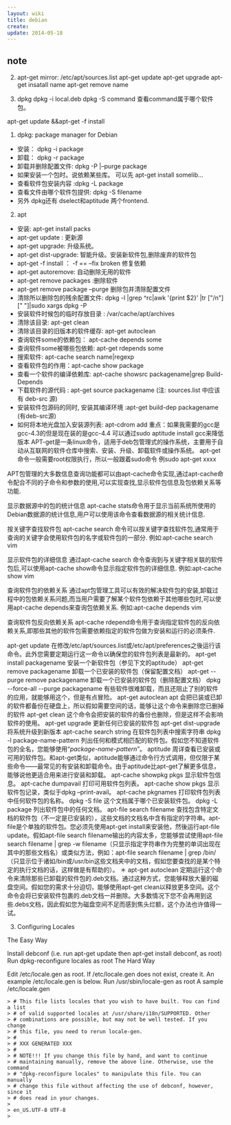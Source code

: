 ```yaml
---
layout: wiki
title: debian
create: 
update: 2014-05-18
---
```


## note
2. apt-get
    mirror: /etc/apt/sources.list
    apt-get update
    apt-get upgrade
    apt-get insatall name
    apt-get remove name

4. dpkg
dpkg -i local.deb
dpkg -S command 查看command属于哪个软件包。

apt-get update &&apt-get -f install 

1. dpkg: package manager for Debian
* 安装： dpkg -i package
* 卸载： dpkg -r package
* 卸载并删除配置文件: dpkg -P |–purge package
* 如果安装一个包时。说依赖某些库。 可以先 apt-get install somelib…
* 查看软件包安装内容 :dpkg -L package
* 查看文件由哪个软件包提供: dpkg -S filename
* 另外 dpkg还有 dselect和aptitude 两个frontend.
2. apt
* 安装: apt-get install packs
* apt-get update : 更新源
* apt-get upgrade: 升级系统。
* apt-get dist-upgrade: 智能升级。安装新软件包,删除废弃的软件包
* apt-get -f install ： -f == –fix broken 修复依赖
* apt-get autoremove: 自动删除无用的软件
* apt-get remove packages :删除软件
* apt-get remove package –purge 删除包并清除配置文件
* 清除所以删除包的残余配置文件: dpkg -l |grep ^rc|awk '{print $2}’ |tr ["/n"] [" "]|sudo xargs dpkg -P
* 安装软件时候包的临时存放目录 : /var/cache/apt/archives
* 清除该目录: apt-get clean
* 清除该目录的旧版本的软件缓存: apt-get autoclean
* 查询软件some的依赖包： apt-cache depends some
* 查询软件some被哪些包依赖: apt-get rdepends some
* 搜索软件: apt-cache search name|regexp
* 查看软件包的作用：apt-cache show package
* 查看一个软件的编译依赖库: apt-cache showsrc packagename|grep Build-Depends
* 下载软件的源代码 : apt-get source packagename (注: sources.list 中应该有 deb-src 源)
* 安装软件包源码的同时, 安装其编译环境 :apt-get build-dep packagename (有deb-src源)
* 如何将本地光盘加入安装源列表: apt-cdrom add
重点：如果我需要的gcc是gcc-4.3的但是现在装的是gcc-4.4
可以通过sudo aptitude install gcc来降低版本
APT-get是一条linux命令，适用于deb包管理式的操作系统，主要用于自动从互联网的软件仓库中搜索、安装、升级、卸载软件或操作系统。
apt-get命令一般需要root权限执行，所以一般跟着sudo命令
例sudo apt-get xxxx

APT包管理的大多数信息查询功能都可以由apt-cache命令实现,通过apt-cache命令配合不同的子命令和参数的使用,可以实现查找,显示软件包信息及包依赖关系等功能.

显示数据源中的包的统计信息
apt-cache stats命令用于显示当前系统所使用的Debian数据源的统计信息,用户可以使用该命令查看数据源的相关统计信息.

按关键字查找软件包
apt-cache search 命令可以按关键字查找软件包,通常用于查询的关键字会使用软件包的名字或软件包的一部分.
例如:apt-cache search vim

显示软件包的详细信息
通过apt-cache search 命令查询到与关键字相关联的软件包后,可以使用apt-cache show命令显示指定软件包的详细信息.
例如:apt-cache show vim

查询软件包的依赖关系
通过apt包管理工具可以有效的解决软件包的安装,卸载过程中的包依赖关系问题,而当用户需要了解某个软件包依赖于其他哪些包时,可以使用apt-cache depends来查询包依赖关系.
例如:apt-cache depends vim


查询软件包反向依赖关系
apt-cache rdepend命令用于查询指定软件包的反向依赖关系,即那些其他的软件包需要依赖指定的软件包做为安装和运行的必须条件.                                                                                               

apt-get update
在修改/etc/apt/sources.list或/etc/apt/preferences之後运行该命令。此外您需要定期运行这一命令以确保您的软件包列表是最新的。
apt-get install packagename
安装一个新软件包（参见下文的aptitude）
apt-get remove packagename
卸载一个已安装的软件包（保留配置文档）
apt-get --purge remove packagename
卸载一个已安装的软件包（删除配置文档）
dpkg --force-all --purge packagename
有些软件很难卸载，而且还阻止了别的软件的应用，就能够用这个，但是有点冒险。                            apt-get autoclean apt
会把已装或已卸的软件都备份在硬盘上，所以假如需要空间的话，能够让这个命令来删除您已删掉的软件
apt-get clean
这个命令会把安装的软件的备份也删除，但是这样不会影响软件的使用。
apt-get upgrade
更新任何已安装的软件包
apt-get dist-upgrade
将系统升级到新版本
apt-cache search string
在软件包列表中搜索字符串
dpkg -l package-name-pattern
列出任何和模式相匹配的软件包。假如您不知道软件包的全名，您能够使用“*package-name-pattern*”。
aptitude
周详查看已安装或可用的软件包。和apt-get类似，aptitude能够通过命令行方式调用，但仅限于某些命令——最常见的有安装和卸载命令。由于aptitude比apt-get了解更多信息，能够说他更适合用来进行安装和卸载。
apt-cache showpkg pkgs
显示软件包信息。
apt-cache dumpavail
打印可用软件包列表。
apt-cache show pkgs
显示软件包记录，类似于dpkg –print-avail。
apt-cache pkgnames
打印软件包列表中任何软件包的名称。
dpkg -S file
这个文档属于哪个已安装软件包。
dpkg -L package
列出软件包中的任何文档。
apt-file search filename
查找包含特定文档的软件包（不一定是已安装的），这些文档的文档名中含有指定的字符串。apt-file是个单独的软件包。您必须先使用apt-get install来安装他，然後运行apt-file update。假如apt-file search filename输出的内容太多，您能够尝试使用apt-file search filename | grep -w filename（只显示指定字符串作为完整的单词出现在其中的那些文档名）或类似方法，例如：apt-file search filename | grep /bin/（只显示位于诸如/bin或/usr/bin这些文档夹中的文档，假如您要查找的是某个特定的执行文档的话，这样做是有帮助的）。
＊ apt-get autoclean
定期运行这个命令来清除那些已卸载的软件包的.deb文档。通过这种方式，您能够释放大量的磁盘空间。假如您的需求十分迫切，能够使用apt-get clean以释放更多空间。这个命令会将已安装软件包裹的.deb文档一并删除。大多数情况下您不会再用到这些.debs文档，因此假如您为磁盘空间不足而感到焦头烂额，这个办法也许值得一试。



3. Configuring Locales

The Easy Way

Install debconf (i.e. run apt-get update then apt-get install debconf, as root)
Run dpkg-reconfigure locales as root
The Hard Way

Edit /etc/locale.gen as root. If /etc/locale.gen does not exist, create it. An example /etc/locale.gen is below.
Run /usr/sbin/locale-gen as root
A sample /etc/locale.gen

    > # This file lists locales that you wish to have built. You can find a list
    > # of valid supported locales at /usr/share/i18n/SUPPORTED. Other
    > # combinations are possible, but may not be well tested. If you change
    > # this file, you need to rerun locale-gen.
    > #
    > # XXX GENERATED XXX
    > #
    > # NOTE!!! If you change this file by hand, and want to continue
    > # maintaining manually, remove the above line. Otherwise, use the command
    > # "dpkg-reconfigure locales" to manipulate this file. You can manually
    > # change this file without affecting the use of debconf, however, since it
    > # does read in your changes.
    > 
    > en_US.UTF-8 UTF-8
    > 
